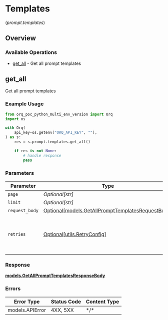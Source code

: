 # Templates
(*prompt.templates*)

## Overview

### Available Operations

* [get_all](#get_all) - Get all prompt templates

## get_all

Get all prompt templates

### Example Usage

```python
from orq_poc_python_multi_env_version import Orq
import os

with Orq(
    api_key=os.getenv("ORQ_API_KEY", ""),
) as s:
    res = s.prompt.templates.get_all()

    if res is not None:
        # handle response
        pass

```

### Parameters

| Parameter                                                                                             | Type                                                                                                  | Required                                                                                              | Description                                                                                           |
| ----------------------------------------------------------------------------------------------------- | ----------------------------------------------------------------------------------------------------- | ----------------------------------------------------------------------------------------------------- | ----------------------------------------------------------------------------------------------------- |
| `page`                                                                                                | *Optional[str]*                                                                                       | :heavy_minus_sign:                                                                                    | N/A                                                                                                   |
| `limit`                                                                                               | *Optional[str]*                                                                                       | :heavy_minus_sign:                                                                                    | N/A                                                                                                   |
| `request_body`                                                                                        | [Optional[models.GetAllPromptTemplatesRequestBody]](../../models/getallprompttemplatesrequestbody.md) | :heavy_minus_sign:                                                                                    | N/A                                                                                                   |
| `retries`                                                                                             | [Optional[utils.RetryConfig]](../../models/utils/retryconfig.md)                                      | :heavy_minus_sign:                                                                                    | Configuration to override the default retry behavior of the client.                                   |

### Response

**[models.GetAllPromptTemplatesResponseBody](../../models/getallprompttemplatesresponsebody.md)**

### Errors

| Error Type      | Status Code     | Content Type    |
| --------------- | --------------- | --------------- |
| models.APIError | 4XX, 5XX        | \*/\*           |